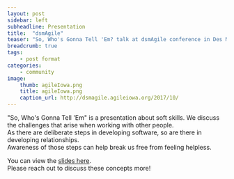 ```yaml
---
layout: post
sidebar: left
subheadline: Presentation
title:  "dsmAgile"
teaser: "So, Who's Gonna Tell 'Em? talk at dsmAgile conference in Des Moines, IA"
breadcrumb: true
tags:
    - post format
categories:
    - community
image:
    thumb: agileIowa.png
    title: agileIowa.png
    caption_url: http://dsmagile.agileiowa.org/2017/10/
---
```

"So, Who's Gonna Tell 'Em" is a presentation about soft skills.  We discuss the challenges that arise when working with other people.  
As there are deliberate steps in developing software, so are there in developing relationships.  
Awareness of those steps can help break us free from feeling helpless.

You can view the <a href='https://docs.google.com/presentation/d/1Dj2DcN1_EYGbLRdhnA5AaSochs3FBJhiaSxr_uI9B2Q/edit?usp=sharing' target='new'>slides here</a>.  
Please reach out to discuss these concepts more!